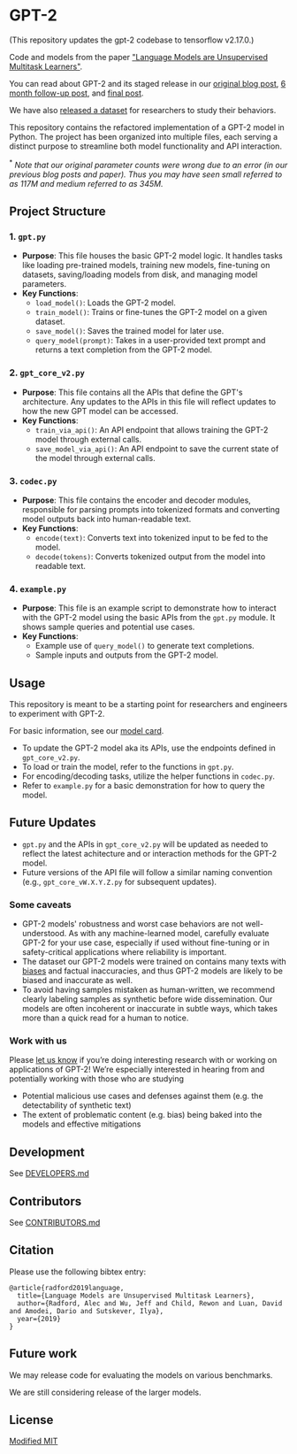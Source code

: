 # GPT-2

(This repository updates the gpt-2 codebase to tensorflow v2.17.0.)

Code and models from the paper ["Language Models are Unsupervised Multitask Learners"](https://d4mucfpksywv.cloudfront.net/better-language-models/language-models.pdf).

You can read about GPT-2 and its staged release in our [original blog post](https://openai.com/research/better-language-models/), [6 month follow-up post](https://openai.com/blog/gpt-2-6-month-follow-up/), and [final post](https://www.openai.com/blog/gpt-2-1-5b-release/).

We have also [released a dataset](https://github.com/openai/gpt-2-output-dataset) for researchers to study their behaviors.

This repository contains the refactored implementation of a GPT-2 model in Python. The project has been organized into multiple files, each serving a distinct purpose to streamline both model functionality and API interaction.

<sup>*</sup> *Note that our original parameter counts were wrong due to an error (in our previous blog posts and paper).  Thus you may have seen small referred to as 117M and medium referred to as 345M.*

## Project Structure

### 1. `gpt.py`
   - **Purpose**: 
     This file houses the basic GPT-2 model logic. It handles tasks like loading pre-trained models, training new models, fine-tuning on datasets, saving/loading models from disk, and managing model parameters.
   - **Key Functions**:
     - `load_model()`: Loads the GPT-2 model.
     - `train_model()`: Trains or fine-tunes the GPT-2 model on a given dataset.
     - `save_model()`: Saves the trained model for later use.
     - `query_model(prompt)`: Takes in a user-provided text prompt and returns a text completion from the GPT-2 model.

### 2. `gpt_core_v2.py`
   - **Purpose**:
     This file contains all the APIs that define the GPT's architecture. Any updates to the APIs in this file will reflect updates to how the new GPT model can be accessed.
   - **Key Functions**:
     - `train_via_api()`: An API endpoint that allows training the GPT-2 model through external calls.
     - `save_model_via_api()`: An API endpoint to save the current state of the model through external calls.

### 3. `codec.py`
   - **Purpose**:
     This file contains the encoder and decoder modules, responsible for parsing prompts into tokenized formats and converting model outputs back into human-readable text.
   - **Key Functions**:
     - `encode(text)`: Converts text into tokenized input to be fed to the model.
     - `decode(tokens)`: Converts tokenized output from the model into readable text.

### 4. `example.py`
   - **Purpose**:
     This file is an example script to demonstrate how to interact with the GPT-2 model using the basic APIs from the `gpt.py` module. It shows sample queries and potential use cases.
   - **Key Functions**:
     - Example use of `query_model()` to generate text completions.
     - Sample inputs and outputs from the GPT-2 model.

## Usage

This repository is meant to be a starting point for researchers and engineers to experiment with GPT-2.

For basic information, see our [model card](./model_card.md).

- To update the GPT-2 model aka its APIs, use the endpoints defined in `gpt_core_v2.py`.
- To load or train the model, refer to the functions in `gpt.py`.
- For encoding/decoding tasks, utilize the helper functions in `codec.py`.
- Refer to `example.py` for a basic demonstration for how to query the model.

## Future Updates

- `gpt.py` and the APIs in `gpt_core_v2.py` will be updated as needed to reflect the latest achitecture and or interaction methods for the GPT-2 model.
- Future versions of the API file will follow a similar naming convention (e.g., `gpt_core_vW.X.Y.Z.py` for subsequent updates).
### Some caveats

- GPT-2 models' robustness and worst case behaviors are not well-understood.  As with any machine-learned model, carefully evaluate GPT-2 for your use case, especially if used without fine-tuning or in safety-critical applications where reliability is important.
- The dataset our GPT-2 models were trained on contains many texts with [biases](https://twitter.com/TomerUllman/status/1101485289720242177) and factual inaccuracies, and thus GPT-2 models are likely to be biased and inaccurate as well.
- To avoid having samples mistaken as human-written, we recommend clearly labeling samples as synthetic before wide dissemination.  Our models are often incoherent or inaccurate in subtle ways, which takes more than a quick read for a human to notice.

### Work with us

Please [let us know](mailto:languagequestions@openai.com) if you’re doing interesting research with or working on applications of GPT-2!  We’re especially interested in hearing from and potentially working with those who are studying
- Potential malicious use cases and defenses against them (e.g. the detectability of synthetic text)
- The extent of problematic content (e.g. bias) being baked into the models and effective mitigations

## Development

See [DEVELOPERS.md](./DEVELOPERS.md)

## Contributors

See [CONTRIBUTORS.md](./CONTRIBUTORS.md)

## Citation

Please use the following bibtex entry:
```
@article{radford2019language,
  title={Language Models are Unsupervised Multitask Learners},
  author={Radford, Alec and Wu, Jeff and Child, Rewon and Luan, David and Amodei, Dario and Sutskever, Ilya},
  year={2019}
}
```

## Future work

We may release code for evaluating the models on various benchmarks.

We are still considering release of the larger models.

## License

[Modified MIT](./LICENSE)
